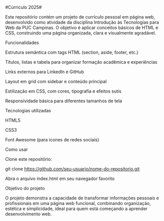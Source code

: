 #Cúrriculo 2025#

Este repositório contém um projeto de currículo pessoal em página web, desenvolvido como atividade da disciplina Introdução às Tecnologias para Web da PUC Campinas. O objetivo é aplicar conceitos básicos de HTML e CSS, construindo uma página organizada, clara e visualmente agradável.

Funcionalidades

Estrutura semântica com tags HTML (section, aside, footer, etc.)

Títulos, listas e tabela para organizar formação acadêmica e experiências

Links externos para LinkedIn e GitHub

Layout em grid com sidebar e conteúdo principal

Estilização em CSS, com cores, tipografia e efeitos sutis

Responsividade básica para diferentes tamanhos de tela

Tecnologias utilizadas

HTML5

CSS3

Font Awesome (para ícones de redes sociais)

Como usar

Clone este repositório:

git clone https://github.com/seu-usuario/nome-do-repositorio.git


Abra o arquivo index.html em seu navegador favorito

Objetivo do projeto

O projeto demonstra a capacidade de transformar informações pessoais e profissionais em uma página web funcional, combinando organização, estética e simplicidade, ideal para quem está começando a aprender desenvolvimento web.
